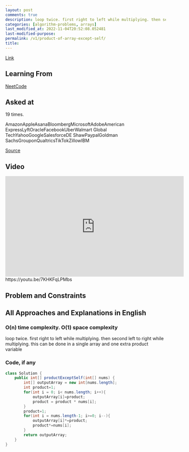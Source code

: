 ```yaml
---
layout: post
comments: true
description: loop twice. first right to left while multiplying. then second left to right while multiplying. this can be done in a single array and one extra product variable
categories: [algorithm-problems, arrays]
last_modified_at: 2022-11-04T20:52:08.052481
last-modified-purpose:
permalink: /v1/product-of-array-except-self/
title: 
---
```


[Link](https://leetcode.com/problems/product-of-array-except-self/)

## Learning From

[NeetCode](https://neetcode.io/practice)

## Asked at

19 times.

AmazonAppleAsanaBloombergMicrosoftAdobeAmerican ExpressLyftOracleFacebookUberWalmart Global TechYahooGoogleSalesforceDE ShawPaypalGoldman SachsGrouponQualtricsTikTokZillowIBM

[Source](https://seanprashad.com/leetcode-patterns/)

## Video

<iframe width="560" height="315" src="https://www.youtube.com/embed/7KHKFqLPMbs" title="YouTube video player" frameborder="0" allow="accelerometer; autoplay; clipboard-write; encrypted-media; gyroscope; picture-in-picture" allowfullscreen></iframe>https://youtu.be/7KHKFqLPMbs

## Problem and Constraints

## All Approaches and Explanations in English

### O(n) time complexity. O(1) space complexity

loop twice. first right to left while multiplying. then second left to right while multiplying. this can be done in a single array and one extra product variable

### Code, if any

```java
class Solution {
    public int[] productExceptSelf(int[] nums) {
        int[] outputArray = new int[nums.length];
        int product=1;
        for(int i = 0; i< nums.length; i++){
            outputArray[i]=product;
            product = product * nums[i];
        }
        product=1;
        for(int i = nums.length-1; i>=0; i--){
            outputArray[i]*=product;
            product*=nums[i];
        }
        return outputArray;
    }
}
```